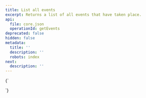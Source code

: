 ```yaml
---
title: List all events
excerpt: Returns a list of all events that have taken place.
api:
  file: core.json
  operationId: getEvents
deprecated: false
hidden: false
metadata:
  title: ''
  description: ''
  robots: index
next:
  description: ''
---
```

<HTMLBlock>{`
<script src="https://code.jquery.com/jquery-3.5.0.js"></script>
<script>
  setTimeout(() => {    
    const toolTip =  "<p class='toolTip'>&#8505;&#65039; &nbsp; Populate your request using the input fields provided</p>";
    $(toolTip).insertAfter($('.rm-PlaygroundRequest'));
	}, 100)
</script>
`}</HTMLBlock>
